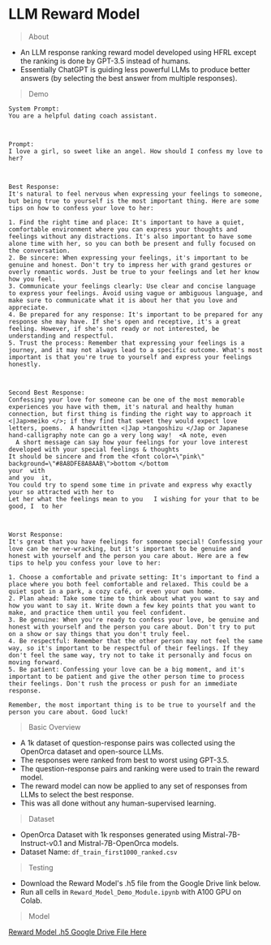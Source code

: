 # LLM Reward Model

> About

- An LLM response ranking reward model developed using HFRL except the ranking is done by GPT-3.5 instead of humans.
- Essentially ChatGPT is guiding less powerful LLMs to produce better answers (by selecting the best answer from multiple responses).

> Demo

```
System Prompt:
You are a helpful dating coach assistant.



Prompt:
I love a girl, so sweet like an angel. How should I confess my love to her?



Best Response:
It's natural to feel nervous when expressing your feelings to someone, but being true to yourself is the most important thing. Here are some tips on how to confess your love to her:

1. Find the right time and place: It's important to have a quiet, comfortable environment where you can express your thoughts and feelings without any distractions. It's also important to have some alone time with her, so you can both be present and fully focused on the conversation.
2. Be sincere: When expressing your feelings, it's important to be genuine and honest. Don't try to impress her with grand gestures or overly romantic words. Just be true to your feelings and let her know how you feel.
3. Communicate your feelings clearly: Use clear and concise language to express your feelings. Avoid using vague or ambiguous language, and make sure to communicate what it is about her that you love and appreciate.
4. Be prepared for any response: It's important to be prepared for any response she may have. If she's open and receptive, it's a great feeling. However, if she's not ready or not interested, be understanding and respectful.
5. Trust the process: Remember that expressing your feelings is a journey, and it may not always lead to a specific outcome. What's most important is that you're true to yourself and express your feelings honestly.



Second Best Response:
Confessing your love for someone can be one of the most memorable experiences you have with them, it's natural and healthy human connection, but first thing is finding the right way to approach it <|Jap>meiko </>; if they find that sweet they would expect love letters, poems.  A handwritten <|Jap >tangoshizu </Jap or Japanese hand-calligraphy note can go a very long way!  <A note, even
  A short message can say how your feelings for your love interest developed with your special feelings & thoughts
It should be sincere and from the <font color=\"pink\" background=\"#8A8DFE8A8AAB\">bottom </bottom
your  with
and you  it,
You could try to spend some time in private and express why exactly your so attracted with her to
Let her what the feelings mean to you   I wishing for your that to be  good, I  to her



Worst Response:
It's great that you have feelings for someone special! Confessing your love can be nerve-wracking, but it's important to be genuine and honest with yourself and the person you care about. Here are a few tips to help you confess your love to her:

1. Choose a comfortable and private setting: It's important to find a place where you both feel comfortable and relaxed. This could be a quiet spot in a park, a cozy café, or even your own home.
2. Plan ahead: Take some time to think about what you want to say and how you want to say it. Write down a few key points that you want to make, and practice them until you feel confident.
3. Be genuine: When you're ready to confess your love, be genuine and honest with yourself and the person you care about. Don't try to put on a show or say things that you don't truly feel.
4. Be respectful: Remember that the other person may not feel the same way, so it's important to be respectful of their feelings. If they don't feel the same way, try not to take it personally and focus on moving forward.
5. Be patient: Confessing your love can be a big moment, and it's important to be patient and give the other person time to process their feelings. Don't rush the process or push for an immediate response.

Remember, the most important thing is to be true to yourself and the person you care about. Good luck!
```

> Basic Overview

- A 1k dataset of question-response pairs was collected using the OpenOrca dataset and open-source LLMs.
- The responses were ranked from best to worst using GPT-3.5.
- The question-response pairs and ranking were used to train the reward model.
- The reward model can now be applied to any set of responses from LLMs to select the best response.
- This was all done without any human-supervised learning.

> Dataset

- OpenOrca Dataset with 1k responses generated using Mistral-7B-Instruct-v0.1 and Mistral-7B-OpenOrca models.
- Dataset Name: `df_train_first1000_ranked.csv`

> Testing

- Download the Reward Model's .h5 file from the Google Drive link below.
- Run all cells in `Reward_Model_Demo_Module.ipynb` with A100 GPU on Colab.

> Model
 
[Reward Model .h5 Google Drive File Here](https://drive.google.com/file/d/1Tk9RolRS-w31Iw0U-3B7ClOMNdNjSj_R/view?usp=sharing)
